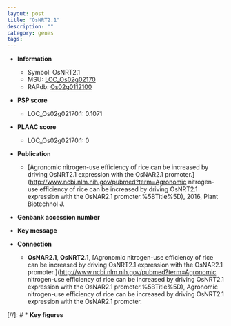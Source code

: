 ```yaml
---
layout: post
title: "OsNRT2.1"
description: ""
category: genes
tags: 
---
```


* **Information**  
    + Symbol: OsNRT2.1  
    + MSU: [LOC_Os02g02170](http://rice.plantbiology.msu.edu/cgi-bin/ORF_infopage.cgi?orf=LOC_Os02g02170)  
    + RAPdb: [Os02g0112100](http://rapdb.dna.affrc.go.jp/viewer/gbrowse_details/irgsp1?name=Os02g0112100)  

* **PSP score**  
    + LOC_Os02g02170.1: 0.1071 

* **PLAAC score**  
    + LOC_Os02g02170.1: 0 

* **Publication**  
    + [Agronomic nitrogen-use efficiency of rice can be increased by driving OsNRT2.1 expression with the OsNAR2.1 promoter.](http://www.ncbi.nlm.nih.gov/pubmed?term=Agronomic nitrogen-use efficiency of rice can be increased by driving OsNRT2.1 expression with the OsNAR2.1 promoter.%5BTitle%5D), 2016, Plant Biotechnol J.

* **Genbank accession number**  

* **Key message**  

* **Connection**  
    + __OsNAR2.1__, __OsNRT2.1__, [Agronomic nitrogen-use efficiency of rice can be increased by driving OsNRT2.1 expression with the OsNAR2.1 promoter.](http://www.ncbi.nlm.nih.gov/pubmed?term=Agronomic nitrogen-use efficiency of rice can be increased by driving OsNRT2.1 expression with the OsNAR2.1 promoter.%5BTitle%5D), Agronomic nitrogen-use efficiency of rice can be increased by driving OsNRT2.1 expression with the OsNAR2.1 promoter.

[//]: # * **Key figures**  


